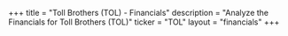 +++
title = "Toll Brothers (TOL) - Financials"
description = "Analyze the Financials for Toll Brothers (TOL)"
ticker = "TOL"
layout = "financials"
+++

